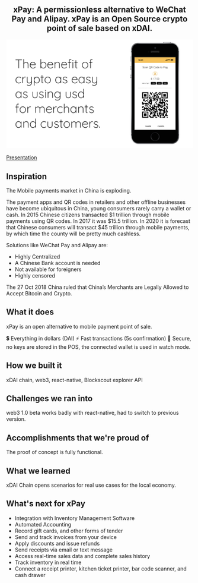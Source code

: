 <div align="center">
  <h2>
    xPay: A permissionless alternative to WeChat Pay and Alipay. xPay is an Open Source crypto point of sale based on xDAI. 
  </h2>
</div>

![xPay](https://raw.githubusercontent.com/Alexintosh/CryptoLife/master/dexlab/Cover.png)


[Presentation](https://docs.google.com/presentation/d/1hcjch0sa3PHPI-ZO6rygStqH4nHVMDoJYmnArETAeBg/edit?usp=sharing)
## Inspiration
The Mobile payments market in China is exploding.

The payment apps and QR codes in retailers and other offline businesses have become ubiquitous in China, young consumers rarely carry a wallet or cash. In 2015 Chinese citizens transacted $1 trillion through mobile payments using QR codes. In 2017 it was $15.5 trillion. In 2020 it is forecast that Chinese consumers will transact $45 trillion through mobile payments, by which time the county will be pretty much cashless.

Solutions like WeChat Pay and Alipay are:
- Highly Centralized
- A Chinese Bank account is needed
- Not available for foreigners
- Highly censored

The 27 Oct 2018 China ruled that China’s Merchants are Legally Allowed to Accept Bitcoin and Crypto.

## What it does
xPay is an open alternative to mobile payment point of sale.

💲 Everything in dollars (DAI)
⚡️ Fast transactions (5s confirmation)
🔑 Secure, no keys are stored in the POS, the connected wallet is used in watch mode.

## How we built it
xDAI chain, web3, react-native, Blockscout explorer API

## Challenges we ran into
web3 1.0 beta works badly with react-native, had to switch to previous version.

## Accomplishments that we're proud of
The proof of concept is fully functional.

## What we learned
xDAI Chain opens scenarios for real use cases for the local economy.

## What's next for xPay
- Integration with Inventory Management Software
- Automated Accounting
- Record gift cards, and other forms of tender
- Send and track invoices from your device 
- Apply discounts and issue refunds
- Send receipts via email or text message
- Access real-time sales data and complete sales history
- Track inventory in real time
- Connect a receipt printer, kitchen ticket printer, bar code scanner, and cash drawer
